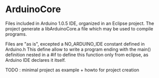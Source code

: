 ArduinoCore
============

Files included in Arduino 1.0.5 IDE, organized in an Eclipse project.
The project generate a libArduinoCore.a file which may be used to compile programs.

Files are "as is", excepted a NO_ARDUINO_IDE constant defined in Arduino.h
This define allow to write a program ending with the main() definition nested
in a #if to define this function only from eclipse, as Arduino IDE
declares it itself.

TODO : minimal project as example + howto for project creation